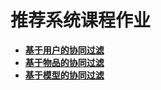 # 推荐系统课程作业

- [**基于用户的协同过滤** ](./Goods_RecSys.ipynb) 
- [**基于物品的协同过滤**](./itemCF.ipynb) 
- [**基于模型的协同过滤**](./modelCF.ipynb)

